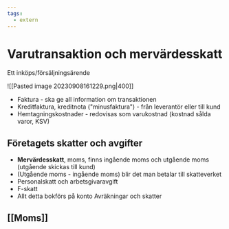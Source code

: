 ```yaml
---
tags:
  - extern
---
```

# Varutransaktion och mervärdesskatt
Ett inköps/försäljningsärende

![[Pasted image 20230908161229.png|400]]


- Faktura - ska ge all information om transaktionen
- Kreditfaktura, kreditnota ("minusfaktura") - från leverantör eller till kund
- Hemtagningskostnader - redovisas som varukostnad (kostnad sålda varor, KSV)

## Företagets skatter och avgifter
- **Mervärdesskatt**, moms, finns ingående moms och utgående moms (utgående skickas till kund)
- (Utgående moms - ingående moms) blir det man betalar till skatteverket
- Personalskatt och arbetsgivaravgift
- F-skatt
- Allt detta bokförs på konto Avräkningar och skatter

## [[Moms]]
